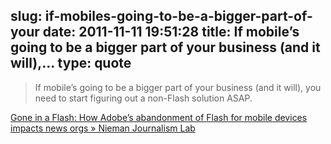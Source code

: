 slug: if-mobiles-going-to-be-a-bigger-part-of-your
date: 2011-11-11 19:51:28
title: If mobile’s going to be a bigger part of your business (and it will),...
type: quote
---

> If mobile’s going to be a bigger part of your business (and it will), you need to start figuring out a non-Flash solution ASAP.

[Gone in a Flash: How Adobe’s abandonment of Flash for mobile devices impacts news orgs » Nieman Journalism Lab](http://www.niemanlab.org/2011/11/gone-in-a-flash-how-adobes-abandonment-of-flash-for-mobile-devices-impacts-news-orgs/)
